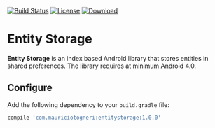 [![Build Status](https://travis-ci.org/mauriciotogneri/entity-storage.svg?branch=master)](https://travis-ci.org/mauriciotogneri/entity-storage)
[![License](https://img.shields.io/badge/license-MIT-green.svg)](https://github.com/mauriciotogneri/entity-storage/blob/master/LICENSE.txt)
[![Download](https://api.bintray.com/packages/mauriciotogneri/maven/entitystorage/images/download.svg)](https://bintray.com/mauriciotogneri/maven/entitystorage/_latestVersion)

# Entity Storage
**Entity Storage** is an index based Android library that stores entities in shared preferences. The library requires at minimum Android 4.0.

## Configure
Add the following dependency to your `build.gradle` file:

```groovy
compile 'com.mauriciotogneri:entitystorage:1.0.0'
```